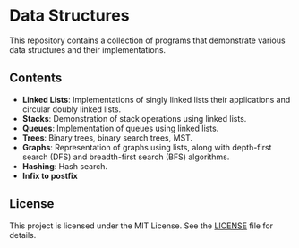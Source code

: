 # Data Structures

This repository contains a collection of programs that demonstrate various data structures and their implementations. 

## Contents

- **Linked Lists**: Implementations of singly linked lists their applications and circular doubly linked lists.
- **Stacks**: Demonstration of stack operations using linked lists.
- **Queues**: Implementation of queues using linked lists.
- **Trees**: Binary trees, binary search trees, MST.
- **Graphs**: Representation of graphs using lists, along with depth-first search (DFS) and breadth-first search (BFS) algorithms.
- **Hashing**: Hash search.
- **Infix to postfix**
  
## License
This project is licensed under the MIT License. See the [LICENSE](LICENSE) file for details.
